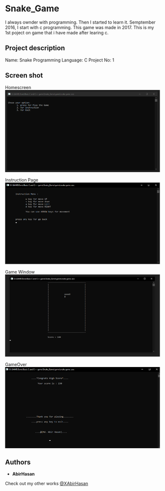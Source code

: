 # Snake_Game

I always ownder with programming. Then I started to learn it. Semptember 2016, I start with c programming.
This game was made in 2017. This is my 1st poject on game that i have made after learing c.

## Project description
Name: Snake
Programming Language: C
Project No: 1

## Screen shot
Homescreen
<br>
<img src="demo/1.png" alt="HomeScreen" width="800"/>

Instruction Page
<br>
<img src="demo/2.png" alt="Instruction Page" width="800"/>

Game Window
<br>
<img src="demo/3.png" alt="Game Play" width="800"/>

GameOver
<br>
<img src="demo/4.png" alt="GameOver" width="800"/>

## Authors

* **AbirHasan**

Check out my other works [@XAbirHasan](https://github.com/XAbirHasan)
